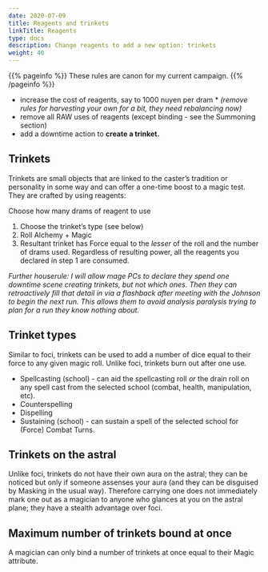 ```yaml
---
date: 2020-07-09
title: Reagents and trinkets
linkTitle: Reagents
type: docs
description: Change reagents to add a new option: trinkets
weight: 40
---
```


{{% pageinfo %}} 
These rules are canon for my current campaign.
{{% /pageinfo %}}

* increase the cost of reagents, say to 1000 nuyen per dram
	   * _(remove rules for harvesting your own for a bit, they need rebalancing now)_
* remove all RAW uses of reagents (except binding - see the Summoning section)
* add a downtime action to **create a trinket.**

## Trinkets

Trinkets are small objects that are linked to the caster’s tradition or personality in some way and can offer a one-time boost to a magic test. They are crafted by using reagents:

Choose how many drams of reagent to use

1. Choose the trinket’s type (see below)
2. Roll Alchemy + Magic 
3. Resultant trinket has Force equal to the *lesser* of the roll and the number of drams used. Regardless of resulting power, all the reagents you declared in step 1 are consumed.

*Further houserule: I will allow mage PCs to declare they spend one downtime scene creating trinkets, but not which ones. Then they can retroactively fill that detail in via a flashback after meeting with the Johnson to begin the next run. This allows them to avoid analysis paralysis trying to plan for a run they know nothing about.*

## Trinket types

Similar to foci, trinkets can be used to add a number of dice equal to their force to any given magic roll. Unlike foci, trinkets burn out after one use.

* Spellcasting (school) - can aid the spellcasting roll *or* the drain roll on any spell cast from the selected school (combat, health, manipulation, etc). 
* Counterspelling
* Dispelling
* Sustaining (school) - can sustain a spell of the selected school for (Force) Combat Turns. 

## Trinkets on the astral

Unlike foci, trinkets do not have their own aura on the astral; they can be noticed but only if someone assenses your aura (and they can be disguised by Masking in the usual way). Therefore carrying one does not immediately mark one out as a magician to anyone who glances at you on the astral plane; they have a stealth advantage over foci.

## Maximum number of trinkets bound at once

A magician can only bind a number of trinkets at once equal to their Magic attribute.
